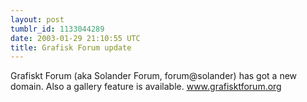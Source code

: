 ```yaml
---
layout: post
tumblr_id: 1133044289  
date: 2003-01-29 21:10:55 UTC
title: Grafisk Forum update
---
```


Grafiskt Forum (aka Solander Forum, forum@solander) has got a new domain. Also a gallery feature is available. <a href="http://www.grafisktforum.org" target="_blank">www.grafisktforum.org</a>
